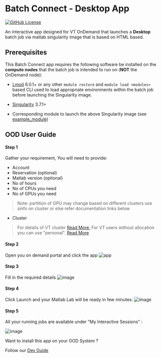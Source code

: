 # Batch Connect - Desktop App

[![GitHub License](https://img.shields.io/badge/license-MIT-green.svg)](https://opensource.org/licenses/MIT)

An interactive app designed for VT OnDemand that launches a **Desktop** batch job via matlab singularity image that is based on HTML based.

## Prerequisites

This Batch Connect app requires the following software be installed on the
**compute nodes** that the batch job is intended to run on (**NOT** the
OnDemand node):

- [Lmod] 6.0.1+ or any other `module restore` and `module load <modules>` based
  CLI used to load appropriate environments within the batch job before
  launching the Singularity image.

- [Singularity] 3.7.1+
- Corresponding module to launch the above Singularity image (see
  [example_module])

[MATLAB]: https://matlab.mathworks.com/
[Singularity]: http://singularity.lbl.gov/
[Lmod]: https://www.tacc.utexas.edu/research-development/tacc-projects/lmod
[example_module]: https://github.com/nickjer/singularity-rstudio/blob/master/example_module/

## OOD User Guide


#### Step 1 
Gather your requirement, You will need to provide: 
- Account
- Reservation (optional)
- Matlab version (optional)
- No of hours  
- No of CPUs you need
- No of GPUs you need

> Note: partition of GPU may change based on different clusters use sinfo on cluster or else refer documentation links below  
- Cluster
> For details of VT cluster [Read More.](https://arc-rtd.readthedocs.io/en/latest/resources/compute.html)
> For VT users without allocation you can use "personal". [Read More](https://arc-rtd.readthedocs.io/en/latest/usage/allocations.html#allocations)

#### Step 2 
Open you on demand portal and click the app
![app](https://user-images.githubusercontent.com/4628915/138606146-5d24312f-38d5-4d72-9302-b40738b8b87b.png)


#### Step 3 
Fill in the required details 
![image](https://user-images.githubusercontent.com/4628915/138628533-605d4843-1fd0-416f-9e9f-c2d943b2415f.png)



#### Step 4 

Click Launch and your Matlab Lab will be ready in few minutes: 
![image](https://user-images.githubusercontent.com/4628915/138628674-03b274f1-f73a-4d62-8c6f-8a081e50d684.png)

#### Step 5 
All your running jobs are available under "My Interactive Sessions" :

![image](https://user-images.githubusercontent.com/4628915/138629267-4b439c14-6e13-4660-8fbf-5041fab6aaaf.png)


Want to install this app on your OOD System ? 

Follow our [Dev Guide](https://github.com/AdvancedResearchComputing/OnDemandApps/tree/main/bc_Vt_matlab-html/DevGuide.md)
